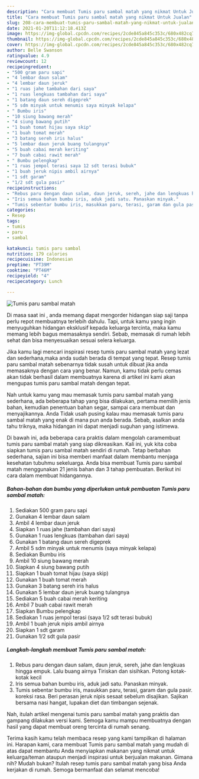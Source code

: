 ```yaml
---
description: "Cara membuat Tumis paru sambal matah yang nikmat Untuk Jualan"
title: "Cara membuat Tumis paru sambal matah yang nikmat Untuk Jualan"
slug: 208-cara-membuat-tumis-paru-sambal-matah-yang-nikmat-untuk-jualan
date: 2021-01-20T11:12:18.413Z
image: https://img-global.cpcdn.com/recipes/2cde845a845c353c/680x482cq70/tumis-paru-sambal-matah-foto-resep-utama.jpg
thumbnail: https://img-global.cpcdn.com/recipes/2cde845a845c353c/680x482cq70/tumis-paru-sambal-matah-foto-resep-utama.jpg
cover: https://img-global.cpcdn.com/recipes/2cde845a845c353c/680x482cq70/tumis-paru-sambal-matah-foto-resep-utama.jpg
author: Belle Swanson
ratingvalue: 4.9
reviewcount: 12
recipeingredient:
- "500 gram paru sapi"
- "4 lembar daun salam"
- "4 lembar daun jeruk"
- "1 ruas jahe tambahan dari saya"
- "1 ruas lengkuas tambahan dari saya"
- "1 batang daun sereh digeprek"
- "5 sdm minyak untuk menumis saya minyak kelapa"
- " Bumbu iris"
- "10 siung bawang merah"
- "4 siung bawang putih"
- "1 buah tomat hijau saya skip"
- "1 buah tomat merah"
- "3 batang sereh iris halus"
- "5 lembar daun jeruk buang tulangnya"
- "5 buah cabai merah keriting"
- "7 buah cabai rawit merah"
- " Bumbu pelengkap"
- "1 ruas jempol terasi saya 12 sdt terasi bubuk"
- "1 buah jeruk nipis ambil airnya"
- "1 sdt garam"
- "1/2 sdt gula pasir"
recipeinstructions:
- "Rebus paru dengan daun salam, daun jeruk, sereh, jahe dan lengkuas hingga empuk. Lalu buang airnya Tiriskan dan sisihkan. Potong kotak-kotak kecil"
- "Iris semua bahan bumbu iris, aduk jadi satu. Panaskan minyak."
- "Tumis sebentar bumbu iris, masukkan paru, terasi, garam dan gula pasir. koreksi rasa. Beri perasan jeruk nipis sesaat sebelum disajikan. Sajikan bersama nasi hangat, lupakan diet dan timbangan sejenak."
categories:
- Resep
tags:
- tumis
- paru
- sambal

katakunci: tumis paru sambal 
nutrition: 179 calories
recipecuisine: Indonesian
preptime: "PT39M"
cooktime: "PT46M"
recipeyield: "4"
recipecategory: Lunch

---
```



![Tumis paru sambal matah](https://img-global.cpcdn.com/recipes/2cde845a845c353c/680x482cq70/tumis-paru-sambal-matah-foto-resep-utama.jpg)

Di masa  saat ini , anda memang dapat mengorder hidangan siap saji tanpa perlu repot membuatnya terlebih dahulu. Tapi, untuk kamu yang ingin menyuguhkan hidangan eksklusif kepada keluarga tercinta, maka kamu memang lebih bagus memasaknya sendiri. Sebab, memasak di rumah lebih sehat dan bisa menyesuaikan sesuai selera keluarga.

Jika kamu lagi mencari inspirasi resep tumis paru sambal matah yang lezat dan sederhana,maka anda sudah berada di tempat yang tepat. Resep tumis paru sambal matah  sebenarnya tidak susah untuk dibuat jika anda memasaknya dengan cara yang benar. Namun, kamu tidak perlu cemas akan tidak berhasil dalam membuatnya 
karena di artikel ini kami akan mengupas tumis paru sambal matah dengan tepat.  



Nah untuk kamu yang mau memasak tumis paru sambal matah yang sederhana, ada beberapa tahap yang bisa dilakukan, pertama memilih jenis bahan, kemudian penentuan bahan segar, sampai cara membuat dan menyajikannya. Anda Tidak usah pusing kalau mau memasak tumis paru sambal matah yang enak di mana pun anda berada. Sebab, asalkan anda  tahu triknya, maka hidangan ini dapat menjadi suguhan yang istimewa.

Di bawah ini, ada beberapa cara praktis  dalam mengolah caramembuat tumis paru sambal matah yang siap dikreasikan. Kali ini, yuk kita coba siapkan tumis paru sambal matah sendiri di rumah. Tetap berbahan sederhana, sajian ini bisa memberi manfaat dalam membantu menjaga kesehatan tubuhmu sekeluarga. Anda bisa membuat Tumis paru sambal matah menggunakan 21 jenis bahan dan 3 tahap pembuatan. Berikut ini cara dalam membuat hidangannya.

<!--inarticleads1-->

##### Bahan-bahan dan bumbu yang diperlukan untuk pembuatan Tumis paru sambal matah:

1. Sediakan 500 gram paru sapi
1. Gunakan 4 lembar daun salam
1. Ambil 4 lembar daun jeruk
1. Siapkan 1 ruas jahe (tambahan dari saya)
1. Gunakan 1 ruas lengkuas (tambahan dari saya)
1. Gunakan 1 batang daun sereh digeprek
1. Ambil 5 sdm minyak untuk menumis (saya minyak kelapa)
1. Sediakan  Bumbu iris
1. Ambil 10 siung bawang merah
1. Siapkan 4 siung bawang putih
1. Siapkan 1 buah tomat hijau (saya skip)
1. Gunakan 1 buah tomat merah
1. Gunakan 3 batang sereh iris halus
1. Gunakan 5 lembar daun jeruk buang tulangnya
1. Sediakan 5 buah cabai merah keriting
1. Ambil 7 buah cabai rawit merah
1. Siapkan  Bumbu pelengkap
1. Sediakan 1 ruas jempol terasi (saya 1/2 sdt terasi bubuk)
1. Ambil 1 buah jeruk nipis ambil airnya
1. Siapkan 1 sdt garam
1. Gunakan 1/2 sdt gula pasir




<!--inarticleads2-->

##### Langkah-langkah membuat Tumis paru sambal matah:

1. Rebus paru dengan daun salam, daun jeruk, sereh, jahe dan lengkuas hingga empuk. Lalu buang airnya Tiriskan dan sisihkan. Potong kotak-kotak kecil
1. Iris semua bahan bumbu iris, aduk jadi satu. Panaskan minyak.
1. Tumis sebentar bumbu iris, masukkan paru, terasi, garam dan gula pasir. koreksi rasa. Beri perasan jeruk nipis sesaat sebelum disajikan. Sajikan bersama nasi hangat, lupakan diet dan timbangan sejenak.




Nah, itulah artikel mengenai  tumis paru sambal matah  yang praktis dan gampang dilakukan versi kami. Semoga kamu mampu membuatnya dengan hasil yang dapat membuat oreng tercinta di rumah senang. 

Terima kasih kamu telah membaca resep yang kami tampilkan di halaman ini. Harapan kami, cara membuat  Tumis paru sambal matah yang mudah di atas dapat membantu Anda menyiapkan makanan yang nikmat untuk keluarga/teman ataupun menjadi inspirasi untuk berjualan makanan. Gimana nih? Mudah bukan? Itulah resep tumis paru sambal matah yang bisa Anda kerjakan di rumah. Semoga bermanfaat dan selamat mencoba!

